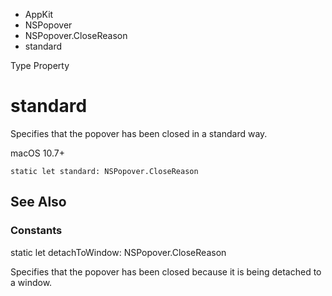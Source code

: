

- AppKit
- NSPopover
- NSPopover.CloseReason
-  standard 

Type Property

# standard

Specifies that the popover has been closed in a standard way.

macOS 10.7+

``` source
static let standard: NSPopover.CloseReason
```

## See Also

### Constants

static let detachToWindow: NSPopover.CloseReason

Specifies that the popover has been closed because it is being detached to a window.

